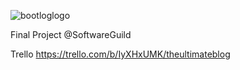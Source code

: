 ![bootloglogo](https://cloud.githubusercontent.com/assets/10913199/10850656/3c9f719a-7efd-11e5-8891-eae4598ff45b.png)

Final Project @SoftwareGuild

Trello
https://trello.com/b/IyXHxUMK/theultimateblog
